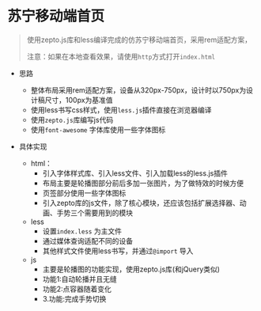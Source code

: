 # 苏宁移动端首页
> 使用zepto.js库和less编译完成的仿苏宁移动端首页，采用rem适配方案，
>
> 注意：如果在本地查看效果，请使用`http`方式打开`index.html` 

- 思路
  - 整体布局采用rem适配方案，设备从320px-750px，设计时以750px为设计稿尺寸，100px为基准值
  - 使用less书写css样式，使用`less.js`插件直接在浏览器编译
  - 使用`zepto.js`库编写js代码
  - 使用`font-awesome` 字体库使用一些字体图标

- 具体实现
  - html：
    - 引入字体样式库、引入less文件、引入加载less的less.js插件
    - 布局主要是轮播图部分前后多加一张图片，为了做特效的时候方便
    - 页签部分使用一些字体图标
    - 引入zepto库的js文件，除了核心模块，还应该包括扩展选择器、动画、手势三个需要用到的模块
  - less
    - 设置`index.less` 为主文件
    - 通过媒体查询适配不同的设备
    - 其他样式文件使用less书写，并通过`@import` 导入
  - js
    - 主要是轮播图的功能实现，使用zepto.js库(和jQuery类似)
    - 功能1:自动轮播并且无缝
    - 功能2:点容器随着变化
    - 3.功能:完成手势切换